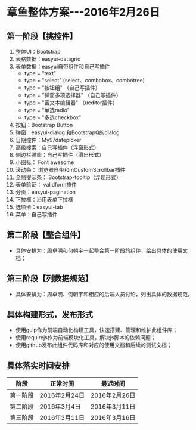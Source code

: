 

# 章鱼整体方案---2016年2月26日

## 第一阶段【挑控件】

1. 整体UI：Bootstrap
2. 表格数据：easyui-datagrid
3. 表单数据：easyui自带组件和自己写插件
    * type = "text"
    * type = "select" (select、combobox、combotree)
    * type = "按钮组" （自己写插件）
    * type = "弹窗多项选择器" （自己写插件）  
    * type = "富文本编辑器" （ueditor插件）
    * type = "单选radio"
    * type = "多选checkbox"
4. 按钮：Bootstrap Button
5. 弹窗：easyui-dialog 和BootstrapQ的dialog
6. 日期控件：My97datepicker
7. 高级搜索：自己写插件（浮窗形式）
8. 侧边栏弹窗：自己写插件（滑出形式）
9. 小图标： Font awesome
10. 滚动条： 浏览器自带和mCustomScrollbar插件
11. 全局提示条： Bootstrap-tooltip（浮现形式）
12. 表单验证： validform插件
13. 分页：easyui-pagination
14. 下拉框：沿用表单下拉框
15. 选项卡：easyui-tab
16. 菜单：自己写插件

## 第二阶段【整合组件】
* 具体安排为：周卓明和何朝宇一起整合第一阶段的组件，给出具体的使用文档；

## 第三阶段【列数据规范】
* 具体安排为：周卓明、何朝宇和相应的后端人员讨论，列出具体的数据规范。


## 具体构建形式，发布形式

* 使用gulp作为前端自动化构建工具，快速搭建、管理和维护此组件库；
* 使用requirejs作为前端模块化工具，解决js脚本的依赖问题；
* 使用github发布此组件代码库和对应的使用文档和后续的测试文档；


## 具体落实时间安排


<table>
    <thead>
          <tr>
              <th>阶段</th>
              <th>正常时间</th>
              <th>最迟时间</th>
          </tr>
    </thead>
    <tbody>
          <tr>
              <td>第一阶段</td>
              <td>2016年2月24日</td>
              <td>2016年2月26日</td>
          </tr>
          <tr>
              <td>第二阶段</td>
              <td>2016年3月4日</td>
              <td>2016年3月11日</td>
          </tr>
          <tr>
              <td>第三阶段</td>
              <td>2016年3月11日</td>
              <td>2016年3月16日</td>
          </tr>
  </tbody>
</table>


